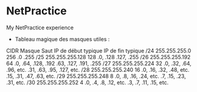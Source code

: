 # NetPractice
My NetPractice experience

- Tableau magique des masques utiles :

CIDR	Masque	Saut	IP de début typique	IP de fin typique
/24   255.255.255.0	256	    .0	.255
/25  	255.255.255.128	128	  .0, .128	.127, .255
/26  	255.255.255.192	64	  .0, .64, .128, .192	.63, .127, .191, .255
/27	  255.255.255.224	32	  .0, .32, .64, .96, etc.	.31, .63, .95, .127, etc.
/28	  255.255.255.240	16	  .0, .16, .32, .48, etc.	.15, .31, .47, .63, etc.
/29	  255.255.255.248	8	    .0, .8, .16, .24, etc.	.7, .15, .23, .31, etc.
/30	  255.255.255.252	4	    .0, .4, .8, .12, etc.	.3, .7, .11, .15, etc.
